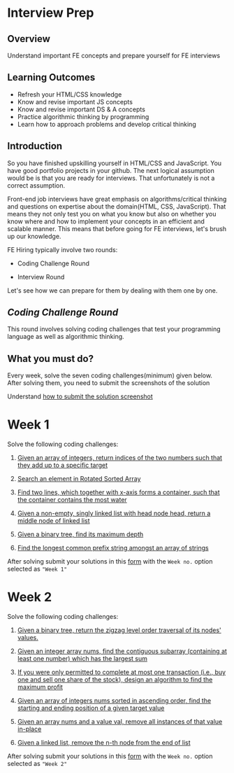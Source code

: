 # Interview Prep


## Overview

Understand important FE concepts and prepare yourself for FE interviews

## Learning Outcomes
- Refresh your HTML/CSS knowledge
- Know and revise important JS concepts
- Know and revise important DS & A concepts
- Practice algorithmic thinking by programming
- Learn how to approach problems and develop critical thinking


## Introduction

So you have finished upskilling yourself in HTML/CSS and JavaScript.
You have good portfolio projects in your github. The next logical assumption would be is that you are ready for interviews. That unfortunately is not a correct assumption.


Front-end job interviews have great emphasis on algorithms/critical thinking and questions on expertise about the domain(HTML, CSS, JavaScript). That means they not only test you on what you know but also on whether you know where and how to implement your concepts in an efficient and scalable manner. This means that before going for FE interviews, let's brush up our knowledge.

FE Hiring typically involve two rounds:

- Coding Challenge Round

- Interview Round

Let's see how we can prepare for them by dealing with them one by one.

## *Coding Challenge Round*

This round involves solving coding challenges that test your programming language as well as algorithmic thinking.


## What you must do?

Every week, solve the seven coding challenges(minimum) given below.
After solving them, you need to submit the screenshots of the solution


Understand [how to submit the solution screenshot]()


# Week 1

Solve the following coding challenges:

1. [Given an array of integers, return indices of the two numbers such that they add up to a specific target](https://leetcode.com/problems/two-sum/)

2. [Search an element in Rotated Sorted Array](https://leetcode.com/problems/search-in-rotated-sorted-array/)


3. [Find two lines, which together with x-axis forms a container, such that the container contains the most water](https://leetcode.com/problems/container-with-most-water/)


4. [Given a non-empty, singly linked list with head node head, return a middle node of linked list](https://leetcode.com/problems/middle-of-the-linked-list/)

5. [Given a binary tree, find its maximum depth](https://leetcode.com/problems/maximum-depth-of-binary-tree/)


6. [Find the longest common prefix string amongst an array of strings](https://leetcode.com/problems/longest-common-prefix/)


After solving submit your solutions in this [form](https://forms.gle/Ge2sWnFtr7Zary8Z6) with the `Week no.` option selected as `"Week 1"` 

# Week 2

Solve the following coding challenges:



1. [Given a binary tree, return the zigzag level order traversal of its nodes' values.](https://leetcode.com/problems/binary-tree-zigzag-level-order-traversal/)

2. [Given an integer array nums, find the contiguous subarray (containing at least one number) which has the largest sum](https://leetcode.com/problems/maximum-subarray/)

3. [If you were only permitted to complete at most one transaction (i.e., buy one and sell one share of the stock), design an algorithm to find the maximum profit](https://leetcode.com/problems/best-time-to-buy-and-sell-stock/)

4. [Given an array of integers nums sorted in ascending order, find the starting and ending position of a given target value](https://leetcode.com/problems/find-first-and-last-position-of-element-in-sorted-array/)

5. [Given an array nums and a value val, remove all instances of that value in-place](https://leetcode.com/problems/remove-element/)

6. [Given a linked list, remove the n-th node from the end of list](https://leetcode.com/problems/remove-nth-node-from-end-of-list/)

After solving submit your solutions in this [form](https://forms.gle/Ge2sWnFtr7Zary8Z6) with the `Week no.` option selected as `"Week 2"` 

